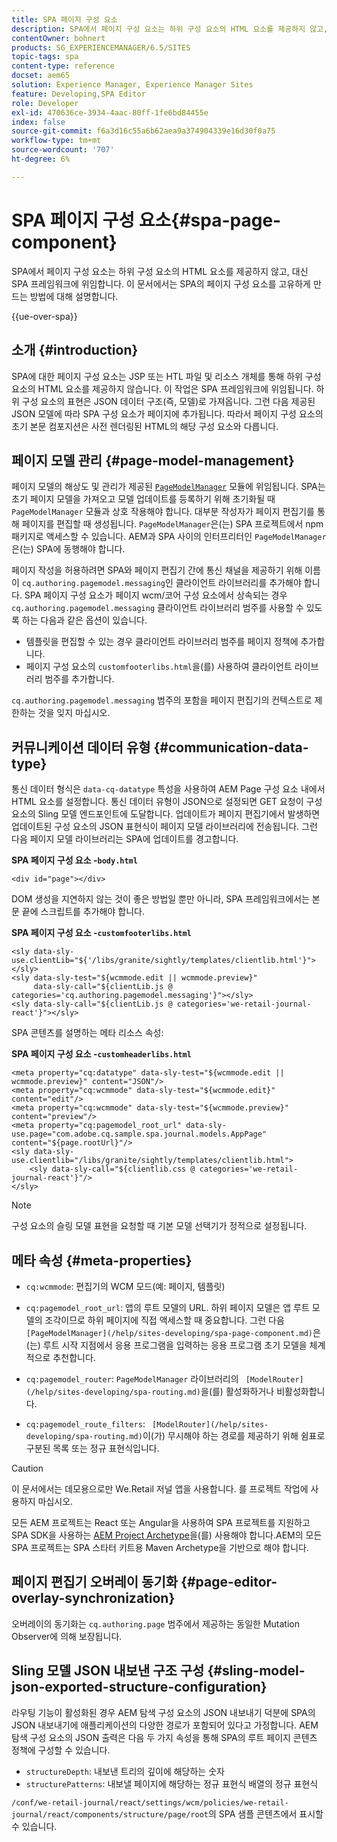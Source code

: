 ```yaml
---
title: SPA 페이지 구성 요소
description: SPA에서 페이지 구성 요소는 하위 구성 요소의 HTML 요소를 제공하지 않고, 대신 SPA 프레임워크에 위임합니다. 이 문서에서는 SPA의 페이지 구성 요소를 고유하게 만드는 방법에 대해 설명합니다.
contentOwner: bohnert
products: SG_EXPERIENCEMANAGER/6.5/SITES
topic-tags: spa
content-type: reference
docset: aem65
solution: Experience Manager, Experience Manager Sites
feature: Developing,SPA Editor
role: Developer
exl-id: 470636ce-3934-4aac-80ff-1fe6bd84455e
index: false
source-git-commit: f6a3d16c55a6b62aea9a374904339e16d30f0a75
workflow-type: tm+mt
source-wordcount: '707'
ht-degree: 6%

---
```



# SPA 페이지 구성 요소{#spa-page-component}

SPA에서 페이지 구성 요소는 하위 구성 요소의 HTML 요소를 제공하지 않고, 대신 SPA 프레임워크에 위임합니다. 이 문서에서는 SPA의 페이지 구성 요소를 고유하게 만드는 방법에 대해 설명합니다.

{{ue-over-spa}}

## 소개 {#introduction}

SPA에 대한 페이지 구성 요소는 JSP 또는 HTL 파일 및 리소스 개체를 통해 하위 구성 요소의 HTML 요소를 제공하지 않습니다. 이 작업은 SPA 프레임워크에 위임됩니다. 하위 구성 요소의 표현은 JSON 데이터 구조(즉, 모델)로 가져옵니다. 그런 다음 제공된 JSON 모델에 따라 SPA 구성 요소가 페이지에 추가됩니다. 따라서 페이지 구성 요소의 초기 본문 컴포지션은 사전 렌더링된 HTML의 해당 구성 요소와 다릅니다.

## 페이지 모델 관리 {#page-model-management}

페이지 모델의 해상도 및 관리가 제공된 [`PageModelManager`](/help/sites-developing/spa-blueprint.md#pagemodelmanager) 모듈에 위임됩니다. SPA는 초기 페이지 모델을 가져오고 모델 업데이트를 등록하기 위해 초기화될 때 `PageModelManager` 모듈과 상호 작용해야 합니다. 대부분 작성자가 페이지 편집기를 통해 페이지를 편집할 때 생성됩니다. `PageModelManager`은(는) SPA 프로젝트에서 npm 패키지로 액세스할 수 있습니다. AEM과 SPA 사이의 인터프리터인 `PageModelManager`은(는) SPA에 동행해야 합니다.

페이지 작성을 허용하려면 SPA와 페이지 편집기 간에 통신 채널을 제공하기 위해 이름이 `cq.authoring.pagemodel.messaging`인 클라이언트 라이브러리를 추가해야 합니다. SPA 페이지 구성 요소가 페이지 wcm/코어 구성 요소에서 상속되는 경우 `cq.authoring.pagemodel.messaging` 클라이언트 라이브러리 범주를 사용할 수 있도록 하는 다음과 같은 옵션이 있습니다.

* 템플릿을 편집할 수 있는 경우 클라이언트 라이브러리 범주를 페이지 정책에 추가합니다.
* 페이지 구성 요소의 `customfooterlibs.html`을(를) 사용하여 클라이언트 라이브러리 범주를 추가합니다.

`cq.authoring.pagemodel.messaging` 범주의 포함을 페이지 편집기의 컨텍스트로 제한하는 것을 잊지 마십시오.

## 커뮤니케이션 데이터 유형 {#communication-data-type}

통신 데이터 형식은 `data-cq-datatype` 특성을 사용하여 AEM Page 구성 요소 내에서 HTML 요소를 설정합니다. 통신 데이터 유형이 JSON으로 설정되면 GET 요청이 구성 요소의 Sling 모델 엔드포인트에 도달합니다. 업데이트가 페이지 편집기에서 발생하면 업데이트된 구성 요소의 JSON 표현식이 페이지 모델 라이브러리에 전송됩니다. 그런 다음 페이지 모델 라이브러리는 SPA에 업데이트를 경고합니다.

**SPA 페이지 구성 요소 -`body.html`**

```
<div id="page"></div>
```

DOM 생성을 지연하지 않는 것이 좋은 방법일 뿐만 아니라, SPA 프레임워크에서는 본문 끝에 스크립트를 추가해야 합니다.

**SPA 페이지 구성 요소 -`customfooterlibs.html`**

```
<sly data-sly-use.clientLib="${'/libs/granite/sightly/templates/clientlib.html'}"></sly>
<sly data-sly-test="${wcmmode.edit || wcmmode.preview}"
     data-sly-call="${clientLib.js @ categories='cq.authoring.pagemodel.messaging'}"></sly>
<sly data-sly-call="${clientLib.js @ categories='we-retail-journal-react'}"></sly>
```

SPA 콘텐츠를 설명하는 메타 리소스 속성:

**SPA 페이지 구성 요소 -`customheaderlibs.html`**

```
<meta property="cq:datatype" data-sly-test="${wcmmode.edit || wcmmode.preview}" content="JSON"/>
<meta property="cq:wcmmode" data-sly-test="${wcmmode.edit}" content="edit"/>
<meta property="cq:wcmmode" data-sly-test="${wcmmode.preview}" content="preview"/>
<meta property="cq:pagemodel_root_url" data-sly-use.page="com.adobe.cq.sample.spa.journal.models.AppPage" content="${page.rootUrl}"/>
<sly data-sly-use.clientlib="/libs/granite/sightly/templates/clientlib.html">
    <sly data-sly-call="${clientlib.css @ categories='we-retail-journal-react'}"/>
</sly>
```

>[!NOTE]
>
>구성 요소의 슬링 모델 표현을 요청할 때 기본 모델 선택기가 정적으로 설정됩니다.

## 메타 속성 {#meta-properties}

* `cq:wcmmode`: 편집기의 WCM 모드(예: 페이지, 템플릿)
* `cq:pagemodel_root_url`: 앱의 루트 모델의 URL. 하위 페이지 모델은 앱 루트 모델의 조각이므로 하위 페이지에 직접 액세스할 때 중요합니다. 그런 다음 ` [PageModelManager](/help/sites-developing/spa-page-component.md)`은(는) 루트 시작 지점에서 응용 프로그램을 입력하는 응용 프로그램 초기 모델을 체계적으로 추천합니다.

* `cq:pagemodel_router`: `PageModelManager` 라이브러리의 ` [ModelRouter](/help/sites-developing/spa-routing.md)`을(를) 활성화하거나 비활성화합니다.

* `cq:pagemodel_route_filters`: ` [ModelRouter](/help/sites-developing/spa-routing.md)`이(가) 무시해야 하는 경로를 제공하기 위해 쉼표로 구분된 목록 또는 정규 표현식입니다.

>[!CAUTION]
>
>이 문서에서는 데모용으로만 We.Retail 저널 앱을 사용합니다. 를 프로젝트 작업에 사용하지 마십시오.
>
>모든 AEM 프로젝트는 React 또는 Angular을 사용하여 SPA 프로젝트를 지원하고 SPA SDK을 사용하는 [AEM Project Archetype](https://experienceleague.adobe.com/docs/experience-manager-core-components/using/developing/archetype/overview.html?lang=ko)을(를) 사용해야 합니다.AEM의 모든 SPA 프로젝트는 SPA 스타터 키트용 Maven Archetype을 기반으로 해야 합니다.

## 페이지 편집기 오버레이 동기화 {#page-editor-overlay-synchronization}

오버레이의 동기화는 `cq.authoring.page` 범주에서 제공하는 동일한 Mutation Observer에 의해 보장됩니다.

## Sling 모델 JSON 내보낸 구조 구성 {#sling-model-json-exported-structure-configuration}

라우팅 기능이 활성화된 경우 AEM 탐색 구성 요소의 JSON 내보내기 덕분에 SPA의 JSON 내보내기에 애플리케이션의 다양한 경로가 포함되어 있다고 가정합니다. AEM 탐색 구성 요소의 JSON 출력은 다음 두 가지 속성을 통해 SPA의 루트 페이지 콘텐츠 정책에 구성할 수 있습니다.

* `structureDepth`: 내보낸 트리의 깊이에 해당하는 숫자
* `structurePatterns`: 내보낼 페이지에 해당하는 정규 표현식 배열의 정규 표현식

`/conf/we-retail-journal/react/settings/wcm/policies/we-retail-journal/react/components/structure/page/root`의 SPA 샘플 콘텐츠에서 표시할 수 있습니다.
